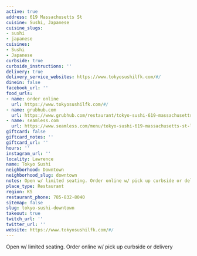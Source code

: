 ```yaml
---
active: true
address: 619 Massachusetts St
cuisine: Sushi, Japanese
cuisine_slugs:
- sushi
- japanese
cuisines:
- Sushi
- Japanese
curbside: true
curbside_instructions: ''
delivery: true
delivery_service_websites: https://www.tokyosushilfk.com/#/
dinein: false
facebook_url: ''
food_urls:
- name: order online
  url: https://www.tokyosushilfk.com/#/
- name: grubhub.com
  url: https://www.grubhub.com/restaurant/tokyo-sushi-619-massachusetts-st-lawrence/324435?utm_source=google&utm_medium=cpc&utm_campaign=Lawrence%2C%2BKS%2B%7C%2BAll%2B%7C%2BFood%2B%2B%2BHood&utm_term=%2Blawrence%20%2Bdelivery&efkwid=52998677246&gclsrc=aw.ds&=undefined&gclid=EAIaIQobChMI1OD48q226AIVAuiGCh1n-ADVEAAYASAAEgLNXPD_BwE
- name: seamless.com
  url: https://www.seamless.com/menu/tokyo-sushi-619-massachusetts-st-lawrence/324435
giftcard: false
giftcard_notes: ''
giftcard_url: ''
hours: ''
instagram_url: ''
locality: Lawrence
name: Tokyo Sushi
neighborhood: Downtown
neighborhood_slug: downtown
notes: Open w/ limited seating. Order online w/ pick up curbside or delivery
place_type: Restaurant
region: KS
restaurant_phone: 785-832-8040
sitemap: false
slug: tokyo-sushi-downtown
takeout: true
twitch_url: ''
twitter_url: ''
website: https://www.tokyosushilfk.com/#/
---
```


Open w/ limited seating. Order online w/ pick up curbside or delivery